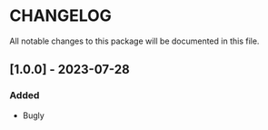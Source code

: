 # CHANGELOG

All notable changes to this package will be documented in this file.

## [1.0.0] - 2023-07-28

### Added

- Bugly
